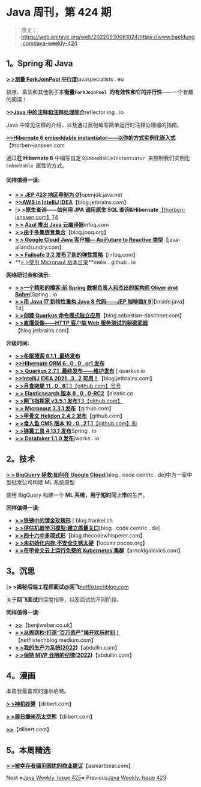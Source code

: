 # Java 周刊，第 424 期

> 原文：<https://web.archive.org/web/20220930061024/https://www.baeldung.com/java-weekly-424>

## 1。Spring 和 Java

[**> >测量 ForkJoinPool 平行度**](https://web.archive.org/web/20220524052353/https://www.javaspecialists.eu/archive/Issue297-Measuring-ForkJoinPool-Parallelism.html)javaspecialists . eu

排序、乘法和其他例子来**衡量`ForkJoinPool `的有效性和它的并行性**——一个有趣的阅读！

[**>>Java 中的注释和注释处理简介**](https://web.archive.org/web/20220524052353/https://reflectoring.io/java-annotation-processing/)reflector ing . io

Java 中常见注释的介绍，以及通过反射编写简单运行时注释处理器的指南。

[**>>Hibernate 6 embeddable instantiator——以你的方式实例化嵌入式**](https://web.archive.org/web/20220524052353/https://thorben-janssen.com/hibernate-embeddableinstantiator/)【thorben-janssen.com

通过**在 Hibernate 6** 中编写自定义`EmbeddableInstantiator `来控制我们实例化`Embeddable `属性的方式。

#### 同样值得一读:

*   [**> > JEP 423:地区牵制为 G1**](https://web.archive.org/web/20220524052353/https://openjdk.java.net/jeps/423)openjdk.java.net
*   [**>>AWS in IntelliJ IDEA**](https://web.archive.org/web/20220524052353/https://blog.jetbrains.com/idea/2022/02/aws-in-intellij-idea/)【blog.jetbrains.com】
*   [**> >原生查询——如何用 JPA 调用原生 SQL 查询&Hibernate**[【thorben-janssen.com】T4](https://web.archive.org/web/20220524052353/https://thorben-janssen.com/jpa-native-queries/)
*   [**> > Azul 推出 Java 云编译器**](https://web.archive.org/web/20220524052353/https://www.infoq.com/news/2022/02/azul-cloud-compiler)infoq.com
*   [**> >由于多集嵌套集合**](https://web.archive.org/web/20220524052353/https://blog.jooq.org/no-more-multiplebagfetchexception-thanks-to-multiset-nested-collections/)【blog.jooq.org】
*   [**> > Google Cloud Java 客户端— ApiFuture to Reactive 类型**](https://web.archive.org/web/20220524052353/http://www.java-allandsundry.com/2022/02/google-cloud-java-client-apifuture-to.html)【java-allandsundry.com】
*   [**> > Failsafe 3.2 发布了新的弹性策略**](https://web.archive.org/web/20220524052353/https://www.infoq.com/news/2022/02/failsafe-resilience-3/)【infoq.com】
*   **[> >使用 Micronaut 版本目录](https://web.archive.org/web/20220524052353/https://melix.github.io/blog//2022/02/micronaut-version-catalog.html)**melix . github . io

**网络研讨会和演示:**

*   [**> >一个精彩的播客:前 Spring 数据负责人和杰出的架构师 Oliver drot Bohm**](https://web.archive.org/web/20220524052353/https://spring.io/blog/2022/02/03/a-bootiful-podcast-former-spring-data-lead-and-architect-extraordinaire-oliver-drotbohm)[Spring . io
*   [**> >用 Java 17 新特性重构 Java 8 代码——JEP 咖啡馆# 9**](https://web.archive.org/web/20220524052353/https://inside.java/2022/02/01/jepcafe9/)[【inside.java】T4]
*   [**> >创建 Quarkus 命令模式独立应用**](https://web.archive.org/web/20220524052353/https://blog.sebastian-daschner.com/entries/quarkus-command-mode-applications)【blog.sebastian-daschner.com】
*   [**> >直播录像——HTTP 客户端 Web 服务测试的秘密武器**](https://web.archive.org/web/20220524052353/https://blog.jetbrains.com/idea/2022/02/live-stream-recording-http-client-secret-weapon-for-web-service-testing/)【blog.jetbrains.com】

**升级时间:**

*   [**> >冬眠搜索 6.1.1 .最终发布**](https://web.archive.org/web/20220524052353/https://in.relation.to/2022/02/08/hibernate-search-6-1-1-Final/)
*   [**>>Hibernate ORM 6 . 0 . 0 . cr1 发布**](https://web.archive.org/web/20220524052353/https://in.relation.to/2022/01/27/orm-600-cr1/)
*   [**> > Quarkus 2.7.1 .最终发布——维护发布**](https://web.archive.org/web/20220524052353/https://quarkus.io/blog/quarkus-2-7-1-final-released/) [ quarkus.io
*   [**>>IntelliJ IDEA 2021 . 3 . 2 可用！**](https://web.archive.org/web/20220524052353/https://blog.jetbrains.com/idea/2022/01/intellij-idea-2021-3-2/)【blog.jetbrains.com】
*   [**> >月食突堤 11 . 0 . 8**T3【github.com】号号](https://web.archive.org/web/20220524052353/https://github.com/eclipse/jetty.project/releases)
*   [**> > Elasticsearch 版本 8 . 0 . 0-RC2**](https://web.archive.org/web/20220524052353/https://www.elastic.co/guide/en/elasticsearch/reference/8.0/release-notes-8.0.0-rc2.html)【elastic.co
*   [**> >网飞指挥家 v3.5.1 发布**T3【github.com】](https://web.archive.org/web/20220524052353/https://github.com/Netflix/conductor/releases)
*   [**> > Micronaut 3.3.1 发布**](https://web.archive.org/web/20220524052353/https://github.com/micronaut-projects/micronaut-core/releases)【github.com】
*   [**> >甲骨文 Helidon 2.4.2 发布**](https://web.archive.org/web/20220524052353/https://github.com/oracle/helidon/releases)【github.com】
*   [**> >食人鱼 CMS 版本 10 . 0 . 2**T3【github.com】和](https://web.archive.org/web/20220524052353/https://github.com/PiranhaCMS/piranha.core/releases)
*   [**> >弹簧工具 4.13.1 发布**](https://web.archive.org/web/20220524052353/https://spring.io/blog/2022/02/02/spring-tools-4-13-1-released)Spring . io
*   [**> > Datafaker 1.1.0 发布**](https://web.archive.org/web/20220524052353/https://jworks.io/datafaker-1-1-0-released/)jworks . io

## 2。技术

[**> > BigQuery 拯救:如何在 Google Cloud**](https://web.archive.org/web/20220524052353/https://blog.codecentric.de/en/2022/02/prototyping-personalized-recommender-gcp/)[blog . code centric . de]中为一家中型批发公司构建 ML 系统原型

使用 BigQuery 构建一个 **ML 系统，用于短时间上市**的生产。

**同样值得一读:**

*   [**> >铁锈中的镀金玫瑰形**](https://web.archive.org/web/20220524052353/https://blog.frankel.ch/start-rust/10/) [ blog.frankel.ch
*   [**> >评估机器学习模型:建立质量关口**](https://web.archive.org/web/20220524052353/https://blog.codecentric.de/en/2022/02/evaluating-machine-learning-models-quality-gates/)[blog . code centric . de]
*   [**> >四十六中多项式形**](https://web.archive.org/web/20220524052353/https://blog.thecodewhisperer.com/permalink/polynomial-kata)【blog.thecodewhisperer.com】
*   [**> >未初始化内存:不安全生锈太硬**](https://web.archive.org/web/20220524052353/https://lucumr.pocoo.org/2022/1/30/unsafe-rust/)【lucumr.pocoo.org】
*   [**> >在甲骨文云上运行免费的 Kubernetes 集群**](https://web.archive.org/web/20220524052353/https://arnoldgalovics.com/free-kubernetes-oracle-cloud/)【arnoldgalovics.com】

## 3。沉思

[**> >揭秘后端工程师面试@网飞**[netflixtechblog.com](https://web.archive.org/web/20220524052353/https://netflixtechblog.com/demystifying-interviewing-for-backend-engineers-netflix-aceb26a83495)

关于**网飞面试**的深度指导，以及面试的不同阶段。

**同样值得一读:**

*   [**>>**](https://web.archive.org/web/20220524052353/https://benjiweber.co.uk/blog/2022/01/30/supporting-sustainability/)【benjiweber.co.uk】
*   [**> >从周到秒:打造“百万资产”揭开欢乐时刻！**](https://web.archive.org/web/20220524052353/https://netflixtechblog.medium.com/from-weeks-to-seconds-building-mega-assets-to-uncover-joyful-moments-b3cedcf37ffc)【netflixtechblog.medium.com】
*   [**> >我的生产力系统(2022)**](https://web.archive.org/web/20220524052353/https://abdullin.com/my-productivity-system/)【abdullin.com】
*   [**> >保持 MVP 丑陋的纪律(2022)**](https://web.archive.org/web/20220524052353/https://abdullin.com/pretty-ui-goes-to-trash/)【abdullin.com】

## 4。漫画

本周我最喜欢的迪尔伯特。

[**> >神机妙算**](https://web.archive.org/web/20220524052353/https://dilbert.com/strip/2022-02-08)【dilbert.com】

[**> >周日爆米花太空熊**](https://web.archive.org/web/20220524052353/https://dilbert.com/strip/2022-02-06)【dilbert.com】

[**>>**](https://web.archive.org/web/20220524052353/https://dilbert.com/strip/2022-02-03)【dilbert.com】

## 5。本周精选

**[> >被幸存者偏见困扰的商业建议](https://web.archive.org/web/20220524052353/https://blog.asmartbear.com/business-advice-plagued-by-survivor-bias.html)**【asmartbear.com】

Next **»**[Java Weekly, Issue 425](/web/20220524052353/https://www.baeldung.com/java-weekly-425)**«** Previous[Java Weekly, Issue 423](/web/20220524052353/https://www.baeldung.com/java-weekly-423)